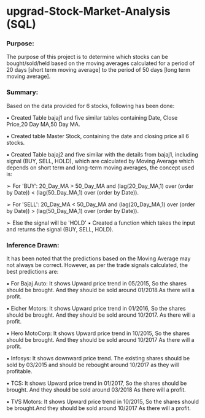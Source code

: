 # upgrad-Stock-Market-Analysis (SQL)
### Purpose:
The purpose of this project is to determine which stocks can be bought/sold/held based on the
moving averages calculated for a period of 20 days [short term moving average] to the period
of 50 days [long term moving average].
### Summary:
Based on the data provided for 6 stocks, following has been done:

▪ Created Table bajaj1 and five similar tables containing Date, Close Price,20 Day MA,50 Day MA.

▪ Created table Master Stock, containing the date and closing price all 6 stocks.

▪ Created Table bajaj2 and five similar with the details from bajaj1, including signal (BUY, SELL, HOLD), which are calculated by Moving Average which depends on short term and long-term moving averages, the concept used is: 

➢ For 'BUY’: 20_Day_MA > 50_Day_MA and (lag(20_Day_MA,1) over (order by
Date)) < (lag(50_Day_MA,1) over (order by Date)).

➢ For 'SELL': 20_Day_MA < 50_Day_MA and (lag(20_Day_MA,1) over (order by
Date)) > (lag(50_Day_MA,1) over (order by Date)).

➢ Else the signal will be 'HOLD'
▪ Created a function which takes the input and returns the signal (BUY, SELL, HOLD).

### Inference Drawn:
It has been noted that the predictions based on the Moving Average may not always be correct. However, as per the trade signals calculated, the best predictions are:

▪ For Bajaj Auto: It shows Upward price trend in 05/2015, So the shares should be brought. And they should be sold around 01/2018.As there will a profit.

▪ Eicher Motors: It shows Upward price trend in 01/2016, So the shares should be brought. And they should be sold around 10/2017. As there will a profit.

▪ Hero MotoCorp: It shows Upward price trend in 10/2015, So the shares should be brought. And they should be sold around 10/2017 As there will a profit.

▪ Infosys: It shows downward price trend. The existing shares should be sold by 03/2015 and should be rebought around 10/2017 as they will profitable.

▪ TCS: It shows Upward price trend in 01/2017, So the shares should be brought. And they should be sold around 03/2018 As there will a profit.

▪ TVS Motors: It shows Upward price trend in 10/2015, So the shares should be brought.And they should be sold around 10/2017 As there will a profit.
